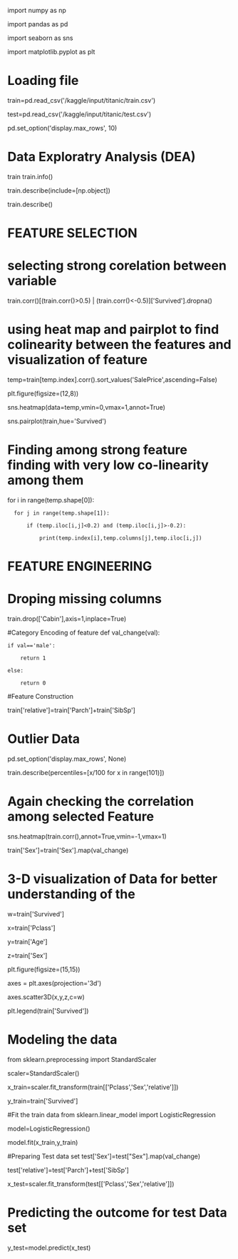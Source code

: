 import numpy as np 

import pandas as pd 

import seaborn as sns

import matplotlib.pyplot as plt


# Loading file
  train=pd.read_csv('/kaggle/input/titanic/train.csv')
  
  test=pd.read_csv('/kaggle/input/titanic/test.csv')

  pd.set_option('display.max_rows', 10)

# Data Exploratry Analysis (DEA)
  train
  train.info()
  
  train.describe(include=[np.object])
  
  train.describe()

# FEATURE SELECTION

# selecting strong corelation between variable
  train.corr()[(train.corr()>0.5) | (train.corr()<-0.5)]['Survived'].dropna()

# using heat map and pairplot to find colinearity between the features and visualization of feature
  temp=train[temp.index].corr().sort_values('SalePrice',ascending=False)
  
  plt.figure(figsize=(12,8))
  
  sns.heatmap(data=temp,vmin=0,vmax=1,annot=True)
  
  sns.pairplot(train,hue='Survived')

# Finding among strong feature finding with very low co-linearity among them 
  for i in range(temp.shape[0]):
  
      for j in range(temp.shape[1]):
      
          if (temp.iloc[i,j]<0.2) and (temp.iloc[i,j]>-0.2):
          
              print(temp.index[i],temp.columns[j],temp.iloc[i,j])
              
# FEATURE ENGINEERING

# Droping missing columns
  train.drop(['Cabin'],axis=1,inplace=True)
  
 #Category Encoding of feature 
  def val_change(val):
  
    if val=='male':
    
        return 1
        
    else:
    
        return 0
        
  #Feature Construction
  
  train['relative']=train['Parch']+train['SibSp']
  
  # Outlier Data
   pd.set_option('display.max_rows', None)
   
   train.describe(percentiles=[x/100 for x in range(101)])
   
  # Again checking the correlation among selected Feature
   sns.heatmap(train.corr(),annot=True,vmin=-1,vmax=1)
   
   train['Sex']=train['Sex'].map(val_change)

  # 3-D visualization of Data for better understanding of the 
  w=train['Survived']
 
  x=train['Pclass']
  
  y=train['Age']
  
  z=train['Sex']
  
  plt.figure(figsize=(15,15))
  
  axes = plt.axes(projection='3d')
  
  axes.scatter3D(x,y,z,c=w)
  
  plt.legend(train['Survived'])
  
  # Modeling the data
  from sklearn.preprocessing import StandardScaler 
  
  scaler=StandardScaler()
  
  x_train=scaler.fit_transform(train[['Pclass','Sex','relative']])
  
  y_train=train['Survived']
  
  #Fit the train data
  from sklearn.linear_model import LogisticRegression
  
  model=LogisticRegression()
  
  model.fit(x_train,y_train)
  
  #Preparing Test data set
  test['Sex']=test["Sex"].map(val_change)
  
  test['relative']=test['Parch']+test['SibSp']
  
  x_test=scaler.fit_transform(test[['Pclass','Sex','relative']])
  
  # Predicting the outcome for test Data set
  y_test=model.predict(x_test)
  
